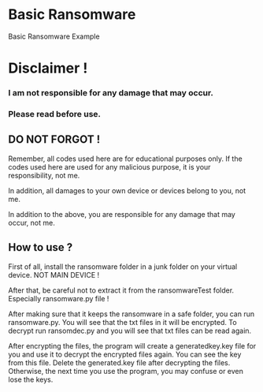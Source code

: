 # Basic Ransomware
Basic Ransomware Example

# Disclaimer !

### I am not responsible for any damage that may occur.

### Please read before use.

## DO NOT FORGOT !
Remember, all codes used here are for educational purposes only. If the codes used here are used for any malicious purpose, it is your responsibility, not me.

In addition, all damages to your own device or devices belong to you, not me.

In addition to the above, you are responsible for any damage that may occur, not me.


## How to use ?

First of all, install the ransomware folder in a junk folder on your virtual device. NOT MAIN DEVICE !

After that, be careful not to extract it from the ransomwareTest folder. Especially ransomware.py file !

After making sure that it keeps the ransomware in a safe folder, you can run ransomware.py. You will see that the txt files in it will be encrypted.
To decrypt run ransomdec.py and you will see that txt files can be read again.


After encrypting the files, the program will create a generatedkey.key file for you and use it to decrypt the encrypted files again. You can see the key from this file.
Delete the generated.key file after decrypting the files. Otherwise, the next time you use the program, you may confuse or even lose the keys.
